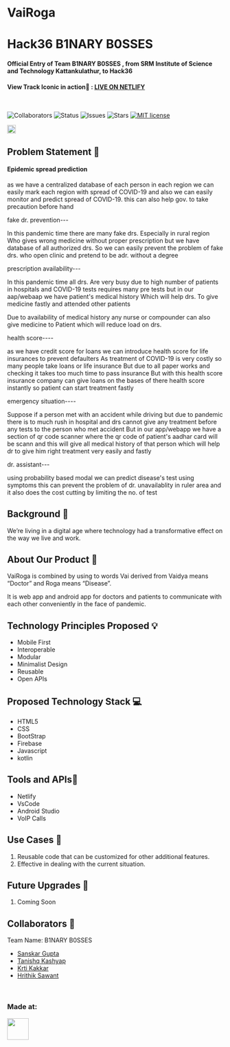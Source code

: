 # VaiRoga

# Hack36 B1NARY B0SSES

#### Official Entry of Team B1NARY B0SSES , from SRM Institute of Science and Technology Kattankulathur, to Hack36

#### View Track Iconic in action🚀 : [LIVE ON NETLIFY](https://vairoga.netlify.app/)

<br>

![Collaborators](https://img.shields.io/badge/collaborators-4-green)
![Status](https://img.shields.io/badge/status-under_development-blue)
![Issues](https://img.shields.io/github/issues/abhinavmaharana/Hack36-The-Unacceptable)
![Stars](https://img.shields.io/github/stars/abhinavmaharana/Hack36-The-Unacceptable)
[![MIT license](https://img.shields.io/badge/License-MIT-blue.svg)](https://lbesson.mit-license.org/)

<a href="https://hack36.com"> <img src="https://i.ibb.co/3vMYD6M/Made-at-Hack-36.png" height=20px> </a>

## Problem Statement 🚧
<h4>Epidemic spread prediction</h4>

as we have a centralized database of each person in each region we can easily mark each region with spread of COVID-19 and also we can easily monitor and predict spread of COVID-19. this can also help gov. to take precaution before hand



 
fake dr. prevention---

In this pandemic time there are many fake drs. Especially in rural region Who gives wrong medicine without proper prescription but we have database of all authorized drs. So we can easily prevent the problem of fake drs. who open clinic and pretend to be adr. without a degree 



prescription availability---

In this pandemic time all drs. Are very busy due to high number of patients in hospitals and COVID-19 tests requires many pre tests but in our aap/webaap we have patient's medical history 
Which will help drs. To give medicine fastly and attended other patients 

Due to availability of medical history any nurse or compounder can also give medicine to Patient which will reduce load on drs. 




health score----

as we have credit score for loans we can introduce health score for life insurances to prevent defaulters 
As treatment of COVID-19 is very costly so many people take loans or life insurance 
But due to all paper works and checking it takes too much time to pass insurance 
But with this health score insurance company can give loans on the bases of there health score instantly so patient can start treatment fastly 




emergency situation----

Suppose if a person met with an accident while driving but due to pandemic there is to much rush in hospital and drs cannot give any treatment before any tests to the person who met accident 
But in our app/webapp we have a section of qr code scanner where the qr code of patient's aadhar card will be scann and this will give all medical history of that person which will help dr to give him right treatment very easily and fastly 




dr. assistant--- 

using probability based modal we can predict disease's test using symptoms this can prevent the problem of dr. unavailablity  in ruler area and it also does the cost cutting by limiting the no. of test
## Background 📖

We’re living in a digital age where technology had a transformative effect on the way we live and work.

## About Our Product 🔧

VaiRoga is combined by using to words Vai derived from Vaidya means “Doctor” and Roga means “Disease”.

It is web app and android app for doctors and patients to communicate with each other conveniently in the face of pandemic.

## Technology Principles Proposed 💡

- Mobile First
- Interoperable
- Modular
- Minimalist Design
- Reusable
- Open APIs

## Proposed Technology Stack 💻

- HTML5
- CSS
- BootStrap
- Firebase
- Javascript
- kotlin

## Tools and APIs🎯

- Netlify
- VsCode
- Android Studio
- VoIP Calls

## Use Cases 🤝

1. Reusable code that can be customized for other additional features.
2. Effective in dealing with the current situation.

## Future Upgrades 🚀

1. Coming Soon

## Collaborators 🤖

Team Name: B1NARY B0SSES

- [Sanskar Gupta](https://github.com/sanskar0901)
- [Tanishq Kashyap](https://github.com/Tanishq2505)
- [Krti Kakkar](https://github.com/kritiikakkar)
- [Hrithik Sawant](https://github.com/ithiksawant29)

<br>

### Made at:

<a href="https://hack36.com"> <img src="https://i.ibb.co/3vMYD6M/Made-at-Hack-36.png" height=50px> </a>
